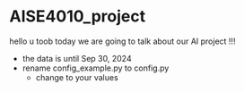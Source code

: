 ﻿# AISE4010_project

hello u toob today we are going to talk about our AI project !!!


- the data is until Sep 30, 2024
- rename config_example.py to config.py
    - change to your values